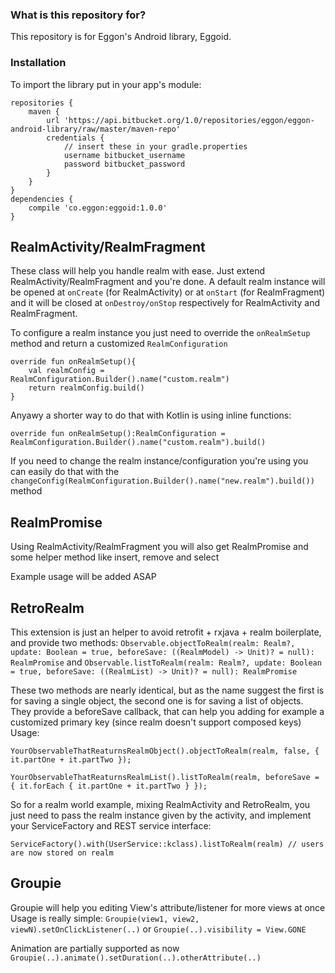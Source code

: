 ### What is this repository for? ### 

This repository is for Eggon's Android library, Eggoid. 

### Installation ### 

To import the library put in your app's module: 
```
repositories { 
    maven { 
        url 'https://api.bitbucket.org/1.0/repositories/eggon/eggon-android-library/raw/master/maven-repo' 
        credentials { 
            // insert these in your gradle.properties
            username bitbucket_username
            password bitbucket_password
        } 
    } 
} 
dependencies { 
    compile 'co.eggon:eggoid:1.0.0'
}
```

## RealmActivity/RealmFragment

These class will help you handle realm with ease. Just extend RealmActivity/RealmFragment and you're done.
A default realm instance will be opened at `onCreate` (for RealmActivity) or at `onStart` (for RealmFragment) and it will be closed at `onDestroy/onStop` respectively for RealmActivity and RealmFragment.

To configure a realm instance you just need to override the `onRealmSetup` method and return a customized `RealmConfiguration`

```
override fun onRealmSetup(){
    val realmConfig = RealmConfiguration.Builder().name("custom.realm")
    return realmConfig.build()
}
```

Anyawy a shorter way to do that with Kotlin is using inline functions:
```
override fun onRealmSetup():RealmConfiguration = RealmConfiguration.Builder().name("custom.realm").build()
```

If you need to change the realm instance/configuration you're using you can easily do that with the `changeConfig(RealmConfiguration.Builder().name("new.realm").build())` method

## RealmPromise
Using RealmActivity/RealmFragment you will also get RealmPromise and some helper method like insert, remove and select

Example usage will be added ASAP

## RetroRealm

This extension is just an helper to avoid retrofit + rxjava + realm boilerplate, and provide two methods:
`Observable.objectToRealm(realm: Realm?, update: Boolean = true, beforeSave: ((RealmModel) -> Unit)? = null): RealmPromise`
and
`Observable.listToRealm(realm: Realm?, update: Boolean = true, beforeSave: ((RealmList) -> Unit)? = null): RealmPromise`

These two methods are nearly identical, but as the name suggest the first is for saving a single object, the second one is for saving a list of objects.
They provide a beforeSave callback, that can help you adding for example a customized primary key (since realm doesn't support composed keys)
Usage:
```
YourObservableThatReaturnsRealmObject().objectToRealm(realm, false, { it.partOne + it.partTwo });

YourObservableThatReaturnsRealmList().listToRealm(realm, beforeSave = { it.forEach { it.partOne + it.partTwo } });
```

So for a realm world example, mixing RealmActivity and RetroRealm, you just need to pass the realm instance given by the activity, and implement your ServiceFactory and REST service interface:

```
ServiceFactory().with(UserService::kclass).listToRealm(realm) // users are now stored on realm
```

## Groupie

Groupie will help you editing View's attribute/listener for more views at once
Usage is really simple:
`Groupie(view1, view2, viewN).setOnClickListener(..)`
or
`Groupie(..).visibility = View.GONE`

Animation are partially supported as now
`Groupie(..).animate().setDuration(..).otherAttribute(..)`